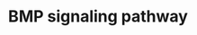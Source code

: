 ---
annotations:
- id: PW:0000330
  parent: signaling pathway
  type: Pathway Ontology
  value: Bone morphogenetic proteins signaling pathway
authors:
- SFGKrens
- Khanspers
- MaintBot
- Thomas
- Christine Chichester
- Mkutmon
- DeSl
- Egonw
- L Dupuis
- Laurent
description: The bone morphogenetic protein (BMP) signalling pathway play critical
  roles in germ layer induction and patterning in early zebrafish embryos. Smad2/3
  and Smad1/5/8 are intracellular effectors of BMPs. These Smads regulate, in cooperation
  with other factors, transcription of hundreds of target genes in the nucleus. The
  activity and stability of Smads are regulated by phosphorylation modifications.
last-edited: 2021-05-28
organisms:
- Danio rerio
redirect_from:
- /index.php/Pathway:WP211
- /instance/WP211
- /instance/WP211_rr118479
revision: r118479
schema-jsonld:
- '@context': https://schema.org/
  '@id': https://wikipathways.github.io/pathways/WP211.html
  '@type': Dataset
  creator:
    '@type': Organization
    name: WikiPathways
  description: The bone morphogenetic protein (BMP) signalling pathway play critical
    roles in germ layer induction and patterning in early zebrafish embryos. Smad2/3
    and Smad1/5/8 are intracellular effectors of BMPs. These Smads regulate, in cooperation
    with other factors, transcription of hundreds of target genes in the nucleus.
    The activity and stability of Smads are regulated by phosphorylation modifications.
  keywords:
  - Nucleoporin like protein RAB
  - Ubiquitin carrier protein
  - acvr1/lost a fin (laf)
  - acvr2b
  - acvrl1/violet beauregarde (vbg)
  - admp
  - bambi
  - bmp15
  - bmp1a
  - bmp1a/tolloid
  - bmp1b
  - bmp1b/tolloid
  - bmp1l
  - bmp2a
  - bmp2b
  - bmp2b/swirl(swr)
  - bmp3
  - bmp4
  - bmp5
  - bmp5l
  - bmp6
  - bmp7/snailhouse (snh)
  - bmp8
  - bmper
  - bmpr1a
  - bmpr1ab
  - bmpr1ba
  - bmpr1bb
  - bmpr2
  - chordin/dino(din)
  - crim1
  - deltaNP63/tp73l
  - follistatin
  - follistatin 2
  - follistatin like
  - follistatin-like 1
  - gata1/vlad tepes (vlt)
  - gata2
  - gata3
  - gata4
  - gata5
  - gata6
  - goosecoid
  - gremlin 1
  - hrb
  - id3
  - kheper/zfhx1
  - msx a
  - msx b
  - msx c
  - msx d
  - msx e
  - noggin1
  - noggin2
  - noggin3
  - pcca
  - prdc
  - rack1 (gnb2l1)
  - rpl15
  - smad1
  - smad4
  - smad5/somitabun (sbn)
  - smad6
  - smad6a
  - smad6b
  - smad7
  - smad8
  - smurf-1(WWP1)
  - smurf2
  - snai1a
  - snai1b
  - snai2
  - snip1
  - tbx2a
  - tbx2b
  - tolloid-like 1/mini fin (mfn)
  - twsg1a
  - twsg1b
  - vent
  - vox
  license: CC0
  name: BMP signaling pathway
seo: CreativeWork
title: BMP signaling pathway
wpid: WP211
---